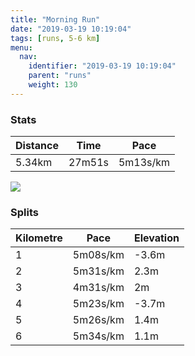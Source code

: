 ```yaml
---
title: "Morning Run"
date: "2019-03-19 10:19:04"
tags: [runs, 5-6 km]
menu:
  nav:
    identifier: "2019-03-19 10:19:04"
    parent: "runs"
    weight: 130
---
```


### Stats

| Distance | Time | Pace |
|----------|------|------|
|5.34km|27m51s|5m13s/km|

<img src='https://maps.googleapis.com/maps/api/staticmap?maptype=roadmap&path=enc:eqjeIhyyLtEpIbFl@xKdRbH`W~Fzc@e@t@UgCnBf[m@|I~@|IcAtDbAhHsCcFl@qFtBiCTaJuCqKEeUh@`BsHih@wGmSyIiOaHyBmEiH&key=AIzaSyAfqMeaZ1CCJFGP5cWud__oZnT_Pybg-1M&size=800x800&markers=color:yellow|label:S|53.47107,-2.26725&markers=color:green|label:F|53.47124999999999,-2.2675300000000007'>

### Splits

| Kilometre | Pace | Elevation |
|------|------|-----------|
|1|5m08s/km|-3.6m|
|2|5m31s/km|2.3m|
|3|4m31s/km|2m|
|4|5m23s/km|-3.7m|
|5|5m26s/km|1.4m|
|6|5m34s/km|1.1m|
